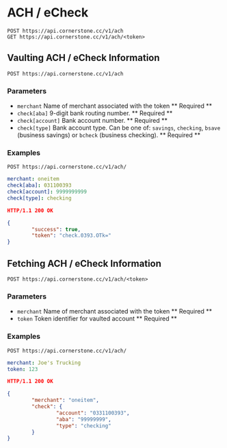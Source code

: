 
# ACH / eCheck

    POST https://api.cornerstone.cc/v1/ach
    GET https://api.cornerstone.cc/v1/ach/<token>

## Vaulting ACH / eCheck Information

    POST https://api.cornerstone.cc/v1/ach

### Parameters

* `merchant` Name of merchant associated with the token ** Required **
* `check[aba]` 9-digit bank routing number. ** Required **
* `check[account]` Bank account number. ** Required **
* `check[type]` Bank account type. Can be one of: `savings`, `checking`, `bsave` (business savings) or `bcheck` (business checking). ** Required **

### Examples

    POST https://api.cornerstone.cc/v1/ach/

```yaml
merchant: oneitem
check[aba]: 031100393
check[account]: 9999999999
check[type]: checking
```

```json
HTTP/1.1 200 OK

{
        "success": true,
        "token": "check.0393.OTk="
}
```

## Fetching ACH / eCheck Information

    POST https://api.cornerstone.cc/v1/ach/<token>

### Parameters

* `merchant` Name of merchant associated with the token ** Required **
* `token` Token identifier for vaulted account ** Required **


### Examples

    POST https://api.cornerstone.cc/v1/ach/

```yaml
merchant: Joe's Trucking
token: 123
```

```json
HTTP/1.1 200 OK

{
        "merchant": "oneitem",
        "check": {
                "account": "0331100393",
                "aba": "99999999",
                "type": "checking"
        }
}
```
